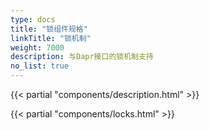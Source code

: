```yaml
---
type: docs
title: "锁组件规格"
linkTitle: "锁机制"
weight: 7000
description: 与Dapr接口的锁机制支持
no_list: true
---
```


{{< partial "components/description.html" >}}

{{< partial "components/locks.html" >}}